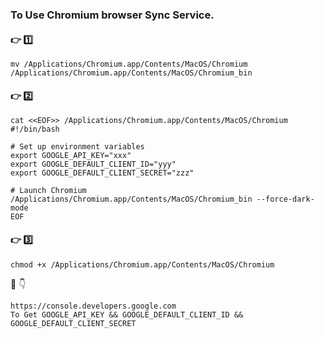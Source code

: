 ### To Use Chromium browser Sync Service.

#### :point_right: :one:
```
mv /Applications/Chromium.app/Contents/MacOS/Chromium /Applications/Chromium.app/Contents/MacOS/Chromium_bin
```

#### :point_right: :two:
```
cat <<EOF>> /Applications/Chromium.app/Contents/MacOS/Chromium
#!/bin/bash

# Set up environment variables
export GOOGLE_API_KEY="xxx"
export GOOGLE_DEFAULT_CLIENT_ID="yyy"
export GOOGLE_DEFAULT_CLIENT_SECRET="zzz"

# Launch Chromium
/Applications/Chromium.app/Contents/MacOS/Chromium_bin --force-dark-mode
EOF
```
#### :point_right: :three:
```
chmod +x /Applications/Chromium.app/Contents/MacOS/Chromium
```

:clap:
:point_down:

```
https://console.developers.google.com 
To Get GOOGLE_API_KEY && GOOGLE_DEFAULT_CLIENT_ID && GOOGLE_DEFAULT_CLIENT_SECRET
```
